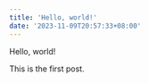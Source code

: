```yaml
---
title: 'Hello, world!'
date: '2023-11-09T20:57:33+08:00'
---
```


Hello, world!

<!--more-->

This is the first post.
